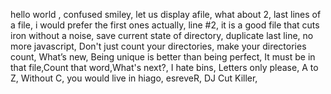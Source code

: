 hello world , confused smiley, let us display afile, what about 2,
last lines of a file,
i would prefer the first ones actually, line #2, it is a good file that cuts iron without a noise, save current state of directory, duplicate last line, no more javascript, Don't just count your directories, make your directories count, What’s new, Being unique is better than being perfect, It must be in that file,Count that word,What's next?, I hate bins,  Letters only please,  A to Z, Without C, you would live in hiago,  esreveR, DJ Cut Killer, 
